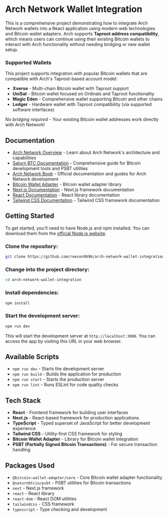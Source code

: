 # Arch Network Wallet Integration

This is a comprehensive project demonstrating how to integrate Arch Network wallets into a React application using modern web technologies and Bitcoin wallet adapters.
Arch supports **Taproot address compatibility**, which means users can continue using their existing Bitcoin wallets to interact with Arch functionality without needing bridging or new wallet setup.

### Supported Wallets

This project supports integration with popular Bitcoin wallets that are compatible with Arch's Taproot-based account model:

- **Xverse** - Multi-chain Bitcoin wallet with Taproot support
- **UniSat** - Bitcoin wallet focused on Ordinals and Taproot functionality
- **Magic Eden** - Comprehensive wallet supporting Bitcoin and other chains
- **Ledger** - Hardware wallet with Taproot compatibility (via supported software interfaces)

_No bridging required_ - Your existing Bitcoin wallet addresses work directly with Arch Network!

## Documentation

- [Arch Network Overview](https://docs.arch.network/learn/architecture/overview) - Learn about Arch Network's architecture and capabilities
- [Saturn BTC Documentation](https://docs.saturnbtc.io/) - Comprehensive guide for Bitcoin development tools and PSBT utilities
- [Arch Network Book](https://book.arch.network/) - Official documentation and guides for Arch Network development
- [Bitcoin Wallet Adapter](https://github.com/SaturnBTC/btc-wallet-adapter) - Bitcoin wallet adapter library
- [Next.js Documentation](https://nextjs.org/docs) - Next.js framework documentation
- [React Documentation](https://reactjs.org/docs) - React library documentation
- [Tailwind CSS Documentation](https://tailwindcss.com/docs) - Tailwind CSS framework documentation


## Getting Started

To get started, you'll need to have Node.js and npm installed. You can download them from the [official Node.js website](https://nodejs.org/).

### Clone the repository:

```bash
git clone https://github.com/reecen9696/arch-network-wallet-integration.git
```

### Change into the project directory:

```bash
cd arch-network-wallet-integration
```

### Install dependencies:

```bash
npm install
```

### Start the development server:

```bash
npm run dev
```

This will start the development server at `http://localhost:3000`. You can access the app by visiting this URL in your web browser.

## Available Scripts

- `npm run dev` - Starts the development server
- `npm run build` - Builds the application for production
- `npm run start` - Starts the production server
- `npm run lint` - Runs ESLint for code quality checks

## Tech Stack

- **React** - Frontend framework for building user interfaces
- **Next.js** - React-based framework for production applications
- **TypeScript** - Typed superset of JavaScript for better development experience
- **Tailwind CSS** - Utility-first CSS framework for styling
- **Bitcoin Wallet Adapter** - Library for Bitcoin wallet integration
- **PSBT (Partially Signed Bitcoin Transactions)** - For secure transaction handling

## Packages Used

- `@bitcoin-wallet-adapter/core` - Core Bitcoin wallet adapter functionality
- `@saturnbtcio/psbt` - PSBT utilities for Bitcoin transactions
- `next` - Next.js framework
- `react` - React library
- `react-dom` - React DOM utilities
- `tailwindcss` - CSS framework
- `typescript` - Type checking and development
